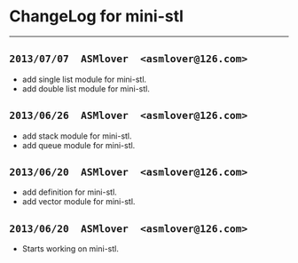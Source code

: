 # **ChangeLog for mini-stl** #
***


## **`2013/07/07  ASMlover  <asmlover@126.com>`** ##
* add single list module for mini-stl.
* add double list module for mini-stl.

## **`2013/06/26  ASMlover  <asmlover@126.com>`** ##
* add stack module for mini-stl.
* add queue module for mini-stl.


## **`2013/06/20  ASMlover  <asmlover@126.com>`** ##
* add definition for mini-stl.
* add vector module for mini-stl.


## **`2013/06/20  ASMlover  <asmlover@126.com>`** ##
* Starts working on mini-stl.
